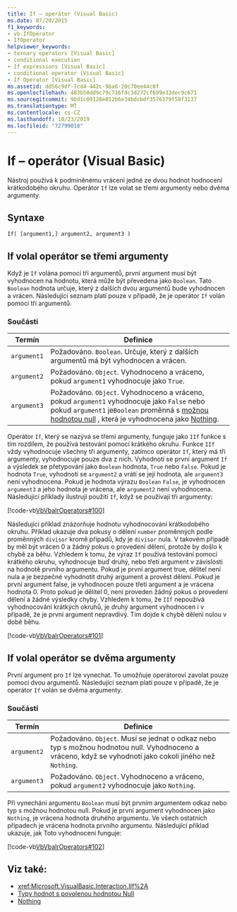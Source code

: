 ```yaml
---
title: If – operátor (Visual Basic)
ms.date: 07/20/2015
f1_keywords:
- vb.IfOperator
- IfOperator
helpviewer_keywords:
- ternary operators [Visual Basic]
- conditional execution
- If expressions [Visual Basic]
- conditional operator [Visual Basic]
- If Operator [Visual Basic]
ms.assetid: dd56c9df-7cd4-442c-9ba6-20c70ee44c8f
ms.openlocfilehash: 483b58dd9c79c716fdc3d272cf699e33dec9c671
ms.sourcegitcommit: 9bd1c09128e012b6e34bdcbdf3576379f58f3137
ms.translationtype: MT
ms.contentlocale: cs-CZ
ms.lasthandoff: 10/23/2019
ms.locfileid: "72799010"
---
```

# <a name="if-operator-visual-basic"></a>If – operátor (Visual Basic)

Nástroj používá k podmíněnému vrácení jedné ze dvou hodnot hodnocení krátkodobého okruhu. Operátor `If` lze volat se třemi argumenty nebo dvěma argumenty.

## <a name="syntax"></a>Syntaxe

```vb
If( [argument1,] argument2, argument3 )
```

## <a name="if-operator-called-with-three-arguments"></a>If volal operátor se třemi argumenty

Když je `If` volána pomocí tří argumentů, první argument musí být vyhodnocen na hodnotu, která může být převedena jako `Boolean`. Tato `Boolean` hodnota určuje, který z dalších dvou argumentů bude vyhodnocen a vrácen. Následující seznam platí pouze v případě, že je operátor `If` volán pomocí tří argumentů.

### <a name="parts"></a>Součásti

|Termín|Definice|
|---|---|
|`argument1`|Požadováno. `Boolean`. Určuje, který z dalších argumentů má být vyhodnocen a vrácen.|
|`argument2`|Požadováno. `Object`. Vyhodnoceno a vráceno, pokud `argument1` vyhodnocuje jako `True`.|
|`argument3`|Požadováno. `Object`. Vyhodnoceno a vráceno, pokud `argument1` vyhodnocuje jako `False` nebo pokud `argument1` je`Boolean` proměnná s [možnou hodnotou null](../../../visual-basic/programming-guide/language-features/data-types/nullable-value-types.md) , která je vyhodnocena jako [Nothing](../../../visual-basic/language-reference/nothing.md).|

Operátor `If`, který se nazývá se třemi argumenty, funguje jako `IIf` funkce s tím rozdílem, že používá testování pomocí krátkého okruhu. Funkce `IIf` vždy vyhodnocuje všechny tři argumenty, zatímco operátor `If`, který má tři argumenty, vyhodnocuje pouze dva z nich. Vyhodnotí se první argument `If` a výsledek se přetypování jako `Boolean` hodnota, `True` nebo `False`. Pokud je hodnota `True`, vyhodnotí se `argument2` a vrátí se její hodnota, ale `argument3` není vyhodnocena. Pokud je hodnota výrazu `Boolean` `False`, je vyhodnocen `argument3` a jeho hodnota je vrácena, ale `argument2` není vyhodnocena. Následující příklady ilustrují použití `If`, když se používají tři argumenty:

[!code-vb[VbVbalrOperators#100](~/samples/snippets/visualbasic/VS_Snippets_VBCSharp/VbVbalrOperators/VB/Class4.vb#100)]

Následující příklad znázorňuje hodnotu vyhodnocování krátkodobého okruhu. Příklad ukazuje dva pokusy o dělení `number` proměnných podle proměnných `divisor` kromě případů, kdy je `divisor` nula. V takovém případě by měl být vrácen 0 a žádný pokus o provedení dělení, protože by došlo k chybě za běhu. Vzhledem k tomu, že výraz `If` používá testování pomocí krátkého okruhu, vyhodnocuje buď druhý, nebo třetí argument v závislosti na hodnotě prvního argumentu. Pokud je první argument true, dělitel není nula a je bezpečné vyhodnotit druhý argument a provést dělení. Pokud je první argument false, je vyhodnocen pouze třetí argument a je vrácena hodnota 0. Proto pokud je dělitel 0, není proveden žádný pokus o provedení dělení a žádné výsledky chyby. Vzhledem k tomu, že `IIf` nepoužívá vyhodnocování krátkých okruhů, je druhý argument vyhodnocen i v případě, že je první argument nepravdivý. Tím dojde k chybě dělení nulou v době běhu.

[!code-vb[VbVbalrOperators#101](~/samples/snippets/visualbasic/VS_Snippets_VBCSharp/VbVbalrOperators/VB/Class4.vb#101)]

## <a name="if-operator-called-with-two-arguments"></a>If volal operátor se dvěma argumenty

První argument pro `If` lze vynechat. To umožňuje operátorovi zavolat pouze pomocí dvou argumentů. Následující seznam platí pouze v případě, že je operátor `If` volán se dvěma argumenty.

### <a name="parts"></a>Součásti

|Termín|Definice|
|---|---|
|`argument2`|Požadováno. `Object`. Musí se jednat o odkaz nebo typ s možnou hodnotou null. Vyhodnoceno a vráceno, když se vyhodnotí jako cokoli jiného než `Nothing`.|
|`argument3`|Požadováno. `Object`. Vyhodnoceno a vráceno, pokud `argument2` vyhodnocuje jako `Nothing`.|

Při vynechání argumentu `Boolean` musí být prvním argumentem odkaz nebo typ s možnou hodnotou null. Pokud je první argument vyhodnocen jako `Nothing`, je vrácena hodnota druhého argumentu. Ve všech ostatních případech je vrácena hodnota prvního argumentu. Následující příklad ukazuje, jak Toto vyhodnocení funguje:

[!code-vb[VbVbalrOperators#102](~/samples/snippets/visualbasic/VS_Snippets_VBCSharp/VbVbalrOperators/VB/Class4.vb#102)]

## <a name="see-also"></a>Viz také:

- <xref:Microsoft.VisualBasic.Interaction.IIf%2A>
- [Typy hodnot s povolenou hodnotou Null](../../programming-guide/language-features/data-types/nullable-value-types.md)
- [Nothing](../nothing.md)
